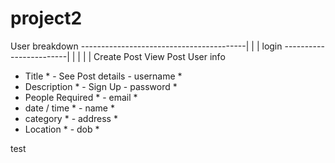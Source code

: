 # 

# project2


User breakdown -----------------------------------------|
    |                                                   |
  login ------------------------|                       |
    |                           |                       |
Create Post                 View Post                   User info 
- Title *                     - See Post details         - username *
- Description *              - Sign Up                   - password *
- People Required *                                      - email *
- date / time *                                          - name *
- category *                                             - address *
- Location *                                             - dob *

test
